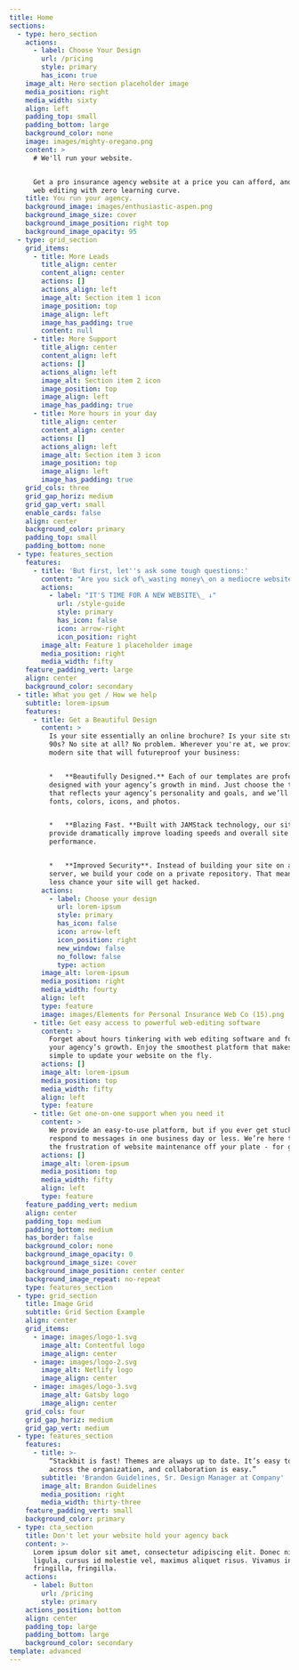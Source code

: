 ```yaml
---
title: Home
sections:
  - type: hero_section
    actions:
      - label: Choose Your Design
        url: /pricing
        style: primary
        has_icon: true
    image_alt: Hero section placeholder image
    media_position: right
    media_width: sixty
    align: left
    padding_top: small
    padding_bottom: large
    background_color: none
    image: images/mighty-oregano.png
    content: >
      # We'll run your website.


      Get a pro insurance agency website at a price you can afford, and powerful
      web editing with zero learning curve.
    title: You run your agency.
    background_image: images/enthusiastic-aspen.png
    background_image_size: cover
    background_image_position: right top
    background_image_opacity: 95
  - type: grid_section
    grid_items:
      - title: More Leads
        title_align: center
        content_align: center
        actions: []
        actions_align: left
        image_alt: Section item 1 icon
        image_position: top
        image_align: left
        image_has_padding: true
        content: null
      - title: More Support
        title_align: center
        content_align: left
        actions: []
        actions_align: left
        image_alt: Section item 2 icon
        image_position: top
        image_align: left
        image_has_padding: true
      - title: More hours in your day
        title_align: center
        content_align: center
        actions: []
        actions_align: left
        image_alt: Section item 3 icon
        image_position: top
        image_align: left
        image_has_padding: true
    grid_cols: three
    grid_gap_horiz: medium
    grid_gap_vert: small
    enable_cards: false
    align: center
    background_color: primary
    padding_top: small
    padding_bottom: none
  - type: features_section
    features:
      - title: 'But first, let''s ask some tough questions:'
        content: "Are you sick of\_wasting money\_on a mediocre website that's just getting in the way of building client relationships?  Are you\_losing sleep\_and stressing your family b/c you're\_losing TIME and MONEY\_maintaining an unimpressive and slow agency site?  Are you starting an agency, but discouraged by the\_massive price tags\_for custom websites? If you answered yes to any of these questions...\n\n"
        actions:
          - label: "IT'S TIME FOR A NEW WEBSITE\_ ↓"
            url: /style-guide
            style: primary
            has_icon: false
            icon: arrow-right
            icon_position: right
        image_alt: Feature 1 placeholder image
        media_position: right
        media_width: fifty
    feature_padding_vert: large
    align: center
    background_color: secondary
  - title: What you get / How we help
    subtitle: lorem-ipsum
    features:
      - title: Get a Beautiful Design
        content: >
          Is your site essentially an online brochure? Is your site stuck in the
          90s? No site at all? No problem. Wherever you're at, we provide a
          modern site that will futureproof your business: 


          *   **Beautifully Designed.** Each of our templates are professionally
          designed with your agency’s growth in mind. Just choose the template
          that reflects your agency’s personality and goals, and we’ll customize
          fonts, colors, icons, and photos.


          *   **Blazing Fast. **Built with JAMStack technology, our sites
          provide dramatically improve loading speeds and overall site
          performance.  


          *   **Improved Security**. Instead of building your site on a hackable
          server, we build your code on a private repository. That means waaaay
          less chance your site will get hacked. 
        actions:
          - label: Choose your design
            url: lorem-ipsum
            style: primary
            has_icon: false
            icon: arrow-left
            icon_position: right
            new_window: false
            no_follow: false
            type: action
        image_alt: lorem-ipsum
        media_position: right
        media_width: fourty
        align: left
        type: feature
        image: images/Elements for Personal Insurance Web Co (15).png
      - title: Get easy access to powerful web-editing software
        content: >
          Forget about hours tinkering with web editing software and focus on
          your agency’s growth. Enjoy the smoothest platform that makes it super
          simple to update your website on the fly. 
        actions: []
        image_alt: lorem-ipsum
        media_position: top
        media_width: fifty
        align: left
        type: feature
      - title: Get one-on-one support when you need it
        content: >
          We provide an easy-to-use platform, but if you ever get stuck, we’ll
          respond to messages in one business day or less. We’re here to take
          the frustration of website maintenance off your plate - for good.
        actions: []
        image_alt: lorem-ipsum
        media_position: top
        media_width: fifty
        align: left
        type: feature
    feature_padding_vert: medium
    align: center
    padding_top: medium
    padding_bottom: medium
    has_border: false
    background_color: none
    background_image_opacity: 0
    background_image_size: cover
    background_image_position: center center
    background_image_repeat: no-repeat
    type: features_section
  - type: grid_section
    title: Image Grid
    subtitle: Grid Section Example
    align: center
    grid_items:
      - image: images/logo-1.svg
        image_alt: Contentful logo
        image_align: center
      - image: images/logo-2.svg
        image_alt: Netlify logo
        image_align: center
      - image: images/logo-3.svg
        image_alt: Gatsby logo
        image_align: center
    grid_cols: four
    grid_gap_horiz: medium
    grid_gap_vert: medium
  - type: features_section
    features:
      - title: >-
          “Stackbit is fast! Themes are always up to date. It’s easy to use
          across the organization, and collaboration is easy.”
        subtitle: 'Brandon Guidelines, Sr. Design Manager at Company'
        image_alt: Brandon Guidelines
        media_position: right
        media_width: thirty-three
    feature_padding_vert: small
    background_color: primary
  - type: cta_section
    title: Don't let your website hold your agency back
    content: >-
      Lorem ipsum dolor sit amet, consectetur adipiscing elit. Donec nisl
      ligula, cursus id molestie vel, maximus aliquet risus. Vivamus in nibh
      fringilla, fringilla.
    actions:
      - label: Button
        url: /pricing
        style: primary
    actions_position: bottom
    align: center
    padding_top: large
    padding_bottom: large
    background_color: secondary
template: advanced
---
```


